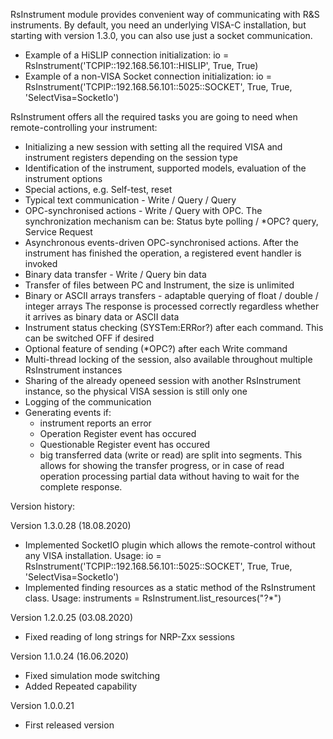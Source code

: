 RsInstrument module provides convenient way of communicating with R&S instruments.
By default, you need an underlying VISA-C installation, but starting with version 1.3.0, you can also use just a socket communication.
- Example of a HiSLIP connection initialization: io = RsInstrument('TCPIP::192.168.56.101::HISLIP', True, True)
- Example of a non-VISA Socket connection initialization: io = RsInstrument('TCPIP::192.168.56.101::5025::SOCKET', True, True, 'SelectVisa=SocketIo')

RsInstrument offers all the required tasks you are going to need when remote-controlling your instrument:
- Initializing a new session with setting all the required VISA and instrument registers depending on the session type
- Identification of the instrument, supported models, evaluation of the instrument options
- Special actions, e.g. Self-test, reset
- Typical text communication - Write / Query / Query<type>
- OPC-synchronised actions - Write / Query with OPC. The synchronization mechanism can be: Status byte polling / *OPC? query, Service Request
- Asynchronous events-driven OPC-synchronised actions. After the instrument has finished the operation, a registered event handler is invoked
- Binary data transfer - Write / Query bin data
- Transfer of files between PC and Instrument, the size is unlimited
- Binary or ASCII arrays transfers - adaptable querying of float / double / integer arrays
	The response is processed correctly regardless whether it arrives as binary data or ASCII data
- Instrument status checking (SYSTem:ERRor?) after each command. This can be switched OFF if desired
- Optional feature of sending (*OPC?) after each Write command
- Multi-thread locking of the session, also available throughout multiple RsInstrument instances
- Sharing of the already openeed session with another RsInstrument instance, so the physical VISA session is still only one
- Logging of the communication
- Generating events if:
	- instrument reports an error
	- Operation Register event has occured
	- Questionable Register event has occured
	- big transferred data (write or read) are split into segments. This allows for showing the transfer progress,
		or in case of read operation processing partial data without having to wait for the complete response.


Version history:

Version 1.3.0.28 (18.08.2020)
- Implemented SocketIO plugin which allows the remote-control without any VISA installation. Usage:
    io = RsInstrument('TCPIP::192.168.56.101::5025::SOCKET', True, True, 'SelectVisa=SocketIo')
- Implemented finding resources as a static method of the RsInstrument class. Usage:
    instruments = RsInstrument.list_resources("?*")

Version 1.2.0.25 (03.08.2020)
- Fixed reading of long strings for NRP-Zxx sessions

Version 1.1.0.24 (16.06.2020)
- Fixed simulation mode switching
- Added Repeated capability

Version 1.0.0.21
- First released version
